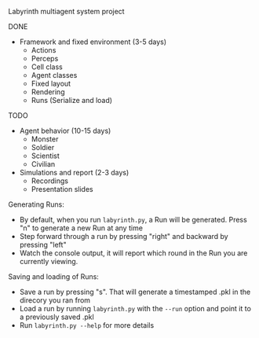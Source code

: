Labyrinth multiagent system project

DONE
- Framework and fixed environment (3-5 days)
  - Actions
  - Perceps
  - Cell class
  - Agent classes
  - Fixed layout
  - Rendering
  - Runs (Serialize and load)

TODO
- Agent behavior (10-15 days)
  - Monster
  - Soldier
  - Scientist
  - Civilian
- Simulations and report (2-3 days)
  - Recordings
  - Presentation slides

Generating Runs:
- By default, when you run `labyrinth.py`, a Run will be generated. Press "n" to generate a new Run at any time
- Step forward through a run by pressing "right" and backward by pressing "left"
- Watch the console output, it will report which round in the Run you are currently viewing.

Saving and loading of Runs:
- Save a run by pressing "s". That will generate a timestamped .pkl in the direcory you ran from
- Load a run by running `labyrinth.py` with the `--run` option and point it to a previously saved .pkl
- Run `labyrinth.py --help` for more details